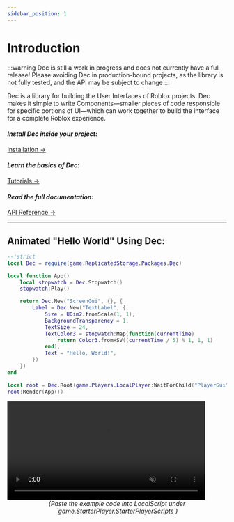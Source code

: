 ```yaml
---
sidebar_position: 1
---
```


# Introduction

:::warning
Dec is still a work in progress and does not currently have a full release!
Please avoiding Dec in production-bound projects, as the library is not fully
tested, and the API may be subject to change
:::

<p className="highlight-paragraph">
Dec is a library for building the User Interfaces of Roblox projects. Dec makes
it simple to write Components—smaller pieces of code responsible for specific
portions of UI—which can work together to build the interface for a complete
Roblox experience.
</p>

<div style={{"display":"block", "margin-right":"7.5%", "margin-left":"3%"}}>
    <span style={{"display": "flex", "align-items": "center",
    "justify-content":"space-between"}}>
        <h4><i>Install Dec inside your project:&nbsp;&nbsp;</i></h4>
        <div class="cta-button">
            <a class="button button--primary button-lg" href="./Installation" 
            style={{"display":"block", "width":"11.5em"}}>
                Installation → 
            </a>
        </div>
    </span>
    <span style={{"display": "flex", "align-items": "center",
    "justify-content":"space-between"}}>
        <h4><i>Learn the basics of Dec:&nbsp;&nbsp;</i></h4>
        <div class="cta-button">
            <a class="button button--primary button-lg"
            href="./Chapter1/VirtualInstance"
            style={{"display":"block", "width":"11.5em"}}>
                Tutorials → 
            </a>
        </div>
    </span>
    <span style={{"display": "flex", "align-items": "center",
    "justify-content":"space-between"}}>
        <h4><i>Read the full documentation:&nbsp;&nbsp;</i></h4>
        <div class="cta-button">
            <a class="button button--primary button-lg" href="../api/Dec"
            style={{"display":"block", "width":"11.5em"}}>
                API Reference → 
            </a>
        </div>
    </span>
</div>

---

<h2 className="less-top-margin">
    Animated "Hello World" Using Dec:
</h2>


```lua
--!strict
local Dec = require(game.ReplicatedStorage.Packages.Dec)

local function App()
    local stopwatch = Dec.Stopwatch()
    stopwatch:Play()

    return Dec.New("ScreenGui", {}, {
        Label = Dec.New("TextLabel", {
            Size = UDim2.fromScale(1, 1),
            BackgroundTransparency = 1,
            TextSize = 24,
            TextColor3 = stopwatch:Map(function(currentTime)
                return Color3.fromHSV((currentTime / 5) % 1, 1, 1)
            end),
            Text = "Hello, World!",
        })
    })
end

local root = Dec.Root(game.Players.LocalPlayer:WaitForChild("PlayerGui"))
root:Render(App())
```

<video className="align-center" width="90%" controls autoplay muted loop>
    <source src="/helloRainbow.mov" type="video/mp4" />
    ***Your browser does not support HTML Videos.***
    
    ***Please update your browser version and/or download
    [Google Chrome](https://www.google.com/chrome/) to view this page
    correctly.***
</video>

<center>
    <i>
        (Paste the example code into LocalScript under
        `game.StarterPlayer.StarterPlayerScripts`)
    </i>
</center>